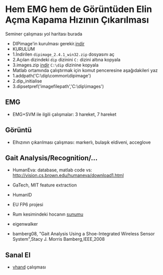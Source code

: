 # Hem EMG hem de Görüntüden Elin Açma Kapama Hızının Çıkarılması

Seminer çalışması yol haritası burada

- DIPimage'in kurulması gerekir.[indir](http://www.diplib.org/download)
- KURULUM
- 1.İndirilen `dipimage_2.4.1_win32.zip` dosyasını aç
- 2.Açılan dizindeki `dip` dizinini `C:` dizini altına kopyala
- 3.images.zip [indir](http://www.diplib.org/download) `C:\dip` dizinine kopyala
- Matlab ortamında çalıştırmak için komut penceresine aşağıdakileri yaz
- 1.addpath('C:\dip\common\dipimage')
- 2.dip_initialise
- 3.dipsetpref('imagefilepath','C:\dip\images')
## EMG

- EMG+SVM ile ilgili çalışmalar: 3 hareket, 7 hareket

## Görüntü

- Elhızının çıkarılması çalışması: markerlı, bulaşık eldiveni, acceglove

## Gait Analysis/Recognition/...

- HumanEva: database, matlab code vs: http://vision.cs.brown.edu/humaneva/download1.html
- GaTech, MIT feature extraction
- HumanID
- EU FP6 projesi
- Rum kesimindeki hocanın [sunumu](http://www.iti.gr/iti/files/document/seminars/Activity_recognition_final.pdf)
- eigenwalker

- bamberg08, "Gait Analysis Using a Shoe-Integrated Wireless Sensor System",Stacy J. Morris Bamberg,IEEE,2008

## Sanal El

- [vhand](http://github.com/19bal/vhand) çalışması
